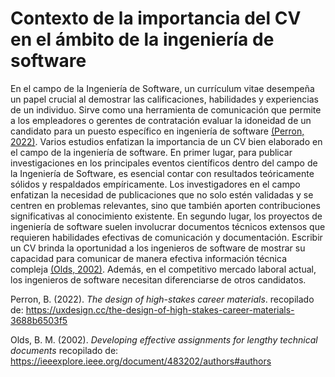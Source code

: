 # Contexto de la importancia del CV en el ámbito de la ingeniería de software

En el campo de la Ingeniería de Software, un currículum vitae desempeña un papel crucial al demostrar las calificaciones, habilidades y experiencias de un individuo. Sirve como una herramienta de comunicación que permite a los empleadores o gerentes de contratación evaluar la idoneidad de un candidato para un puesto específico en ingeniería de software [(Perron, 2022)](https://uxdesign.cc/the-design-of-high-stakes-career-materials-3688b6503f5). Varios estudios enfatizan la importancia de un CV bien elaborado en el campo de la ingeniería de software. En primer lugar, para publicar investigaciones en los principales eventos científicos dentro del campo de la Ingeniería de Software, es esencial contar con resultados teóricamente sólidos y respaldados empíricamente. Los investigadores en el campo enfatizan la necesidad de publicaciones que no solo estén validadas y se centren en problemas relevantes, sino que también aporten contribuciones significativas al conocimiento existente. En segundo lugar, los proyectos de ingeniería de software suelen involucrar documentos técnicos extensos que requieren habilidades efectivas de comunicación y documentación. Escribir un CV brinda la oportunidad a los ingenieros de software de mostrar su capacidad para comunicar de manera efectiva información técnica compleja [(Olds, 2002)](https://ieeexplore.ieee.org/document/483202). Además, en el competitivo mercado laboral actual, los ingenieros de software necesitan diferenciarse de otros candidatos.

Perron, B. (2022). *The design of high-stakes career materials*. recopilado de: https://uxdesign.cc/the-design-of-high-stakes-career-materials-3688b6503f5

Olds, B. M. (2002). *Developing effective assignments for lengthy technical documents* recopilado de: https://ieeexplore.ieee.org/document/483202/authors#authors
